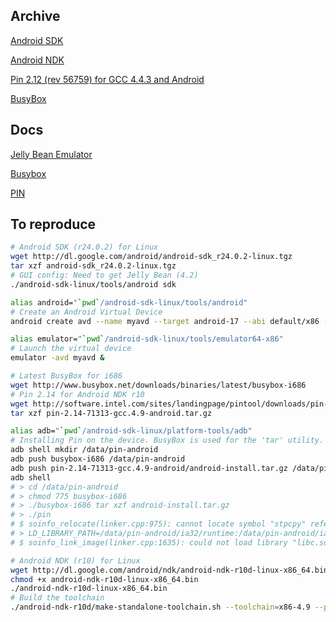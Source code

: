 
## Archive

[Android SDK](http://dl.google.com/android/android-sdk_r24.0.2-linux.tgz)

[Android NDK](http://dl.google.com/android/ndk/android-ndk-r10d-linux-x86_64.bin)

[Pin 2.12 (rev 56759) for GCC 4.4.3 and Android](http://software.intel.com/sites/landingpage/pintool/downloads/pin-2.14-71313-gcc.4.9-android.tar.gz)

[BusyBox](http://www.busybox.net/downloads/binaries/latest/busybox-i686)

## Docs

[Jelly Bean Emulator](https://software.intel.com/en-us/android/articles/intel-atom-x86-image-for-android-4-2-jelly-bean-installation-instructions-recommended)

[Busybox](http://stackoverflow.com/questions/5336154/pushing-busybox-into-android-emulator)

[PIN](https://software.intel.com/sites/default/files/article/256671/pindroid-tutorial-01_1.pdf)

## To reproduce

```bash
# Android SDK (r24.0.2) for Linux
wget http://dl.google.com/android/android-sdk_r24.0.2-linux.tgz
tar xzf android-sdk_r24.0.2-linux.tgz
# GUI config: Need to get Jelly Bean (4.2)
./android-sdk-linux/tools/android sdk

alias android="`pwd`/android-sdk-linux/tools/android"
# Create an Android Virtual Device
android create avd --name myavd --target android-17 --abi default/x86 --device 22

alias emulator="`pwd`/android-sdk-linux/tools/emulator64-x86"
# Launch the virtual device
emulator -avd myavd &

# Latest BusyBox for i686
wget http://www.busybox.net/downloads/binaries/latest/busybox-i686
# Pin 2.14 for Android NDK r10
wget http://software.intel.com/sites/landingpage/pintool/downloads/pin-2.14-71313-gcc.4.9-android.tar.gz
tar xzf pin-2.14-71313-gcc.4.9-android.tar.gz

alias adb="`pwd`/android-sdk-linux/platform-tools/adb"
# Installing Pin on the device. BusyBox is used for the 'tar' utility.
adb shell mkdir /data/pin-android
adb push busybox-i686 /data/pin-android
adb push pin-2.14-71313-gcc.4.9-android/android-install.tar.gz /data/pin-android
adb shell
# > cd /data/pin-android
# > chmod 775 busybox-i686
# > ./busybox-i686 tar xzf android-install.tar.gz
# > ./pin
# $ soinfo_relocate(linker.cpp:975): cannot locate symbol "stpcpy" referenced by "./pin"...CANNOT LINK EXECUTABLE
# > LD_LIBRARY_PATH=/data/pin-android/ia32/runtime:/data/pin-android/ia32/stl/:$LD_LIBRARY_PATH
# $ soinfo_link_image(linker.cpp:1635): could not load library "libc.so" needed by "./pin"; caused by soinfo_relocate(linker.cpp:975): cannot locate symbol "linker_get_tls" referenced by "libc.so"...CANNOT LINK EXECUTABLE

# Android NDK (r10) for Linux
wget http://dl.google.com/android/ndk/android-ndk-r10d-linux-x86_64.bin
chmod +x android-ndk-r10d-linux-x86_64.bin
./android-ndk-r10d-linux-x86_64.bin
# Build the toolchain
./android-ndk-r10d/make-standalone-toolchain.sh --toolchain=x86-4.9 --platform=android-9 --install-dir=`pwd`/toolchain
```

